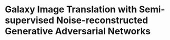 # Galaxy Image Translation with Semi-supervised Noise-reconstructed Generative Adversarial Networks


